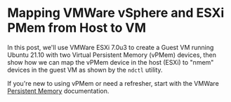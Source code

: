 # Mapping VMWare vSphere and ESXi PMem from Host to VM

In this post, we'll use VMWare ESXi 7.0u3 to create a Guest VM running Ubuntu 21.10 with two Virtual Persistent Memory (vPMem) devices, then show how we can map the vPMem device in the host (ESXi) to "nmem" devices in the guest VM as shown by the `ndctl` utility.

If you're new to using vPMem or need a refresher, start with the VMWare [Persistent Memory](https://docs.vmware.com/en/VMware-vSphere/7.0/com.vmware.vsphere.resmgmt.doc/GUID-EB72D358-9C2C-4FBD-81A9-A145E155CE31.html) documentation.
